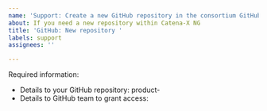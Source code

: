 ```yaml
---
name: 'Support: Create a new GitHub repository in the consortium GitHub organisation'
about: If you need a new repository within Catena-X NG
title: 'GitHub: New repository '
labels: support
assignees: ''

---
```


Required information:
- Details to your GitHub repository: product-<!-- Your_Product_Name -->
- Details to GitHub team to grant access: <!-- github_team_name -->
